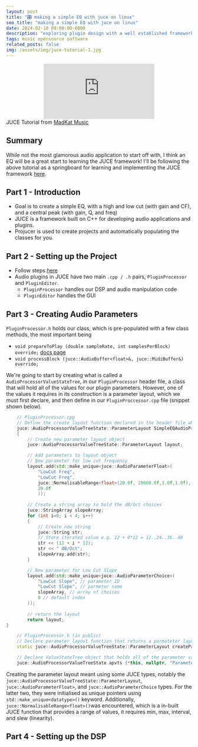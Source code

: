 ```yaml
---
layout: post
title: "🎛️ making a simple EQ with juce on linux"
seo_title: "making a simple EQ with juce on linux"
date: 2024-02-10 09:00:00-0000
description: "exploring plugin design with a well established framework"
tags: music opensource software
related_posts: false
img: /assets/img/juce-tutorial-1.jpg
---
```


<div class="row">
    <div class="col-sm mt-1 mt-md-0" align="center">
        <div class ="embed-responsive embed-responsive-16by9">
            <iframe src="https://www.youtube.com/embed/i_Iq4_Kd7Rc?si=cSaeSr2oEf2MJSId" frameborder="0" webkitallowfullscreen mozallowfullscreen allowfullscreen></iframe>
        </div>
    </div>
</div>
<div class="caption">   
    JUCE Tutorial from <a href="https://www.youtube.com/matkatmusic">MadKat Music</a>        
</div>

## Summary
While not the most glamorous audio application to start off with, I think an EQ will be a great start to learning the JUCE framework! I'll be following the above tutorial as a springboard for learning and implementing the JUCE framework [here](/projects/juce).

## Part 1 - Introduction
- Goal is to create a simple EQ, with a high and low cut (with gain and CF), and a central peak (with gain, Q, and freq) 
- JUCE is a framework built on C++ for developing audio applications and plugins.
- Projucer is used to create projects and automatically populating the classes for you.

## Part 2 - Setting up the Project
- Follow steps [here](/blog/2024/juce-linux)
- Audio plugins in JUCE have two main `.cpp / .h` pairs, `PluginProcessor` and `PluginEditor`.
  - `PluginProcessor` handles our DSP and audio manipulation code
  - `PluginEditor` handles the GUI

## Part 3 - Creating Audio Parameters 
`PluginProcessor.h` holds our class, which is pre-populated with a few class methods, the most important being
  - `void prepareToPlay (double sampleRate, int samplesPerBlock) override;` [docs page](https://docs.juce.com/master/classAudioProcessor.html#a44b74778247a35a669a3a994d814389e)
  - `void processBlock (juce::AudioBuffer<float>&, juce::MidiBuffer&) override;`

We're going to start by creating what is called a `AudioProcessorValueStateTree`, in our `PluginProcessor` header file, a class that will hold all of the values for our plugin parameters. However, one of the values it requires in its construction is a parameter layout, which we must first declare, and then define in our `PluginProccessor.cpp` file (snippet shown below).

```c++
    // PluginProcessor.cpp
    // Define the create layout function declared in the header file which returns a parameter layout
    juce::AudioProcessorValueTreeState::ParameterLayout SimpleEQAudioProcessor::createParameterLayout()
    {
        // Create new parameter layout object
        juce::AudioProcessorValueTreeState::ParameterLayout layout;

        // Add parameters to layout object
        // New parameter for low cut frequency
        layout.add(std::make_unique<juce::AudioParameterFloat>(
            "LowCut Freq", 
            "LowCut Freq", 
            juce::NormalisableRange<float>(20.0f, 20000.0f,1.0f,1.0f),
            20.0f
            ));
        
        // Create a string array to hold the dB/Oct choices
        juce::StringArray slopeArray;
        for (int i=0; i < 4; i++)
        {
            // Create new string
            juce::String str;
            // Store iterated value e.g. 12 + 0*12 = 12..24..36..48
            str << (12 + i * 12);
            str << " dB/Oct";
            slopeArray.add(str);
        }

        // New parameter for Low Cut Slope
        layout.add(std::make_unique<juce::AudioParameterChoice>(
            "LowCut Slope", // parameter ID
            "LowCut Slope", // parmeter name
            slopeArray, // array of choices
            0 // default index
        ));
        
        // return the layout
        return layout;
}
```

```c++
    // PluginProcessor.h (in public)
    // Declare parameter layout function that returns a parmateter layout
    static juce::AudioProcessorValueTreeState::ParameterLayout createParameterLayout();

    // Declare ValueStateTree object that holds all of the parameter values
    juce::AudioProcessorValueTreeState apvts {*this, nullptr, "Parameters", createParameterLayout()};
```
Creating the parameter layout meant using some JUCE types, notably the `juce::AudioProcessorValueTreeState::ParameterLayout`, `juce::AudioParameterFloat>`, and `juce::AudioParameterChoice` types. For the latter two, they were initialised as unique pointers using `std::make_unique<datatype>()` keyword. Additionally, `juce::NormalisableRange<float>()`was encountered, which is a in-built JUCE function that provides a range of values, it requires min, max, interval, and slew (linearity).

## Part 4 - Setting up the DSP 
<!-- ## Part 5 - Setting up Audio Plugin Host 
## Part 6 - Connecting the Peak Params 
## Part 7 - Connecting the LowCut Params 
## Part 8 - Refactoring the DSP
## Part 9 - Adding Sliders to GUI
## Part 10 - Draw the Response Curve
## Part 11 - Build the Response Curve Component
## Part 12 - Customize Slider Visuals
## Part 13 -  Response Curve Grid
## Part 14 - Spectrum Analyzer
## Part 15 - Bypass Buttons -->
